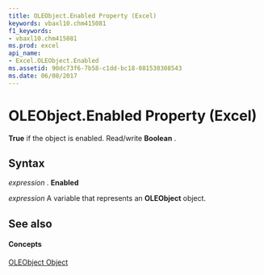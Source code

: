 ```yaml
---
title: OLEObject.Enabled Property (Excel)
keywords: vbaxl10.chm415081
f1_keywords:
- vbaxl10.chm415081
ms.prod: excel
api_name:
- Excel.OLEObject.Enabled
ms.assetid: 90dc73f6-7b58-c1dd-bc18-081530308543
ms.date: 06/08/2017
---
```



# OLEObject.Enabled Property (Excel)

 **True** if the object is enabled. Read/write **Boolean** .


## Syntax

 _expression_ . **Enabled**

 _expression_ A variable that represents an **OLEObject** object.


## See also


#### Concepts


[OLEObject Object](Excel.OLEObject.md)

